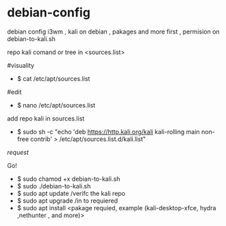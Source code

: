 # debian-config
debian config i3wm , kali on debian , pakages and more
first , permision on debian-to-kali.sh

repo kali
comand or tree in <sources.list>

#visuality

- $ cat /etc/apt/sources.list

#edit

- $ nano /etc/apt/sources.list

add repo kali in sources.list

- $ 
sudo sh -c "echo 'deb https://http.kali.org/kali kali-rolling main non-free contrib' > /etc/apt/sources.list.d/kali.list"

*request*

Go!

- $ sudo chamod +x debian-to-kali.sh
- $ sudo ./debian-to-kali.sh
- $ sudo apt update     /verifc the kali repo
- $ sudo apt upgrade     /in to requiered
- $ sudo apt install <pakage requied, example (kali-desktop-xfce, hydra ,nethunter , and more)>
